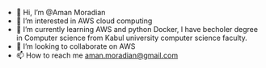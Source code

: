 - 👋 Hi, I’m @Aman Moradian
- 👀 I’m interested in AWS cloud computing 
- 🌱 I’m currently learning AWS and python Docker, I have becholer degree in Computer science from Kabul university computer science faculty.
- 💞️ I’m looking to collaborate on AWS
- 📫 How to reach me aman.moradian@gmail.com

<!---
aman-mod/aman-mod is a ✨ special ✨ repository because its `README.md` (this file) appears on your GitHub profile.
You can click the Preview link to take a look at your changes.
--->

